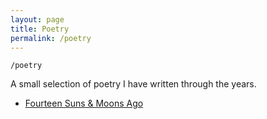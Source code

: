 ```yaml
---
layout: page
title: Poetry
permalink: /poetry
---
```


`/poetry`

A small selection of poetry I have written through the years.

- <a class="internal-link" href="/pages/poetry/fourteen suns and moons ago">Fourteen Suns & Moons Ago</a>

<style>
  .wrapper {
    max-width: 58em;
  }
</style>